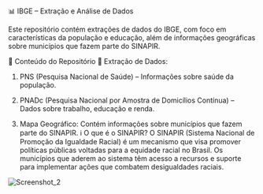 📊 IBGE – Extração e Análise de Dados

Este repositório contém extrações de dados do IBGE, com foco em características da população e educação, além de informações geográficas sobre municípios que fazem parte do SINAPIR.

📂 Conteúdo do Repositório
📑 Extração de Dados:

1. PNS (Pesquisa Nacional de Saúde) – Informações sobre saúde da população.

2. PNADc (Pesquisa Nacional por Amostra de Domicílios Contínua) – Dados sobre trabalho, educação e renda.

3.  Mapa Geográfico:
Contém informações sobre municípios que fazem parte do SINAPIR.
ℹ️ O que é o SINAPIR?
O SINAPIR (Sistema Nacional de Promoção da Igualdade Racial) é um mecanismo que visa promover políticas públicas voltadas para a equidade racial no Brasil. Os municípios que aderem ao sistema têm acesso a recursos e suporte para implementar ações que combatem desigualdades raciais.

![Screenshot_2](https://github.com/user-attachments/assets/d67195e5-4ff0-4167-93c1-a3eb0a91dbcd)
